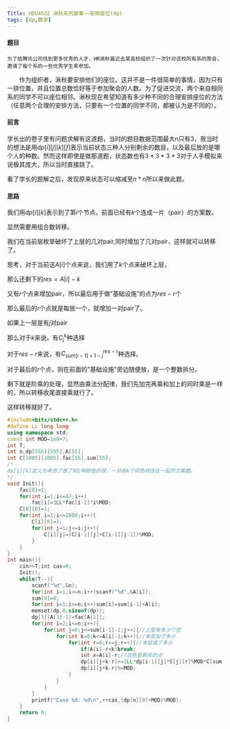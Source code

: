 ```yaml
---
Title: HDU4532 湫秋系列故事——安排座位(dp)
tags: [dp,数学]
---
```


#### 题目

  	为了给腾讯公司找到更多优秀的人才，HR湫秋最近去某高校组织了一次针对该校所有系的聚会，邀请了每个系的一些优秀学生来参加。

　　作为组织者，湫秋要安排他们的座位。这并不是一件很简单的事情，因为只有一排位置，并且位置总数恰好等于参加聚会的人数。为了促进交流，两个来自相同系的同学不可以座位相邻。湫秋现在希望知道有多少种不同的合理安排座位的方法（任意两个合理的安排方法，只要有一个位置的同学不同，都被认为是不同的）。  

#### 前言

学长出的卷子里有问题求解有这道题，当时的题目数据范围最大n只有3，我当时的想法是用$dp[i][j][k][f]$表示当前状态三种人分别剩余的数目，以及最后放的是哪个人的种数。然而这样即使是做那道题，状态数也有$3*3*3*3$对于人手模拟来说极其庞大，所以当时直接跳了。

看了学长的题解之后，发现原来状态可以缩减至$n*n$所以来做此题。

#### 思路

我们用$dp[i][k]$表示到了第$i$个节点，前面已经有$k$个连成一片（pair）的方案数。

显然需要用组合数转移。

我们在当前层枚举破坏了上层的几对pair,同时增加了几对pair，这样就可以转移了。



思考，对于当前这$A[i]$个点来说，我们用了$k$个点来破坏上层，

那么还剩下的$res=A[i]-k$

又有$r$个点来增加pair，所以最后用于做“基础设施”的点为$res-r$个

那么最后的$r$个点就是每放一个，就增加一对pair了。



如果上一层是有$j$对pair

那么对于$k$来说，有$C_j^k$种选择

对于$res-r$来说，有$C_{sum[i-1]+1-j}^{res-r}$种选择。

对于最后的$r$个点，则在前面的"基础设施"旁边随便放，是一个整数拆分。



剩下就是阶乘的处理，显然由乘法分配律，我们先加完再乘和加上的同时乘是一样的，所以转移收尾直接乘就行了。

这样转移就好了。

```c++
#include<bits/stdc++.h>
#define LL long long
using namespace std;
const int MOD=1e9+7;
int T;
int n,dp[555][555],A[55];
int C[1005][1005],fac[55],sum[55];
/*
dp[i][k]定义为考虑了放了前i种颜色的球，一共有k个同色球连在一起的方案数。
*/ 
void Init(){
    fac[0]=1;
    for(int i=1;i<=47;i++)
        fac[i]=1LL*fac[i-1]*i%MOD; 
    C[0][0]=1;
    for(int i=1;i<=1000;i++){
        C[i][0]=1;
        for(int j=1;j<=i;j++){
            C[i][j]=(C[i-1][j]+C[i-1][j-1])%MOD;
        }
    }
}
int main(){
    cin>>T;int cas=0;
    Init();
    while(T--){
        scanf("%d",&n);
        for(int i=1;i<=n;i++)scanf("%d",&A[i]);
        sum[0]=0;
        for(int i=1;i<=n;i++)sum[i]=sum[i-1]+A[i];
        memset(dp,0,sizeof(dp));
        dp[1][A[1]-1]=fac[A[1]];
        for(int i=2;i<=n;i++){
            for(int j=0;j<=sum[i-1]-1;j++){//上层有多少个空
                for(int k=0;k<=A[i]-1;k++){//本层加了多少
                    for(int r=0;r<=j;r++){//本层减了多少
                        if(A[i]-r<k)break;
                        int x=A[i]-r;//这些是剩余的点
                        dp[i][j+k-r]+=1LL*dp[i-1][j]*C[j][r]%MOD*C[sum[i-1]-j+1][x-k]%MOD*C[A[i]-1][k]%MOD*fac[A[i]]%MOD;
                        dp[i][j+k-r]%=MOD;
                    }
                }
            }
        }
        printf("Case %d: %d\n",++cas,(dp[n][0]+MOD)%MOD);
    }
    return 0;    
}
```